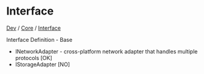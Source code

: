 # Interface

[Dev](../../../README.md) / [Core](../README.md) / [Interface](./README.md)

Interface Definition - Base

- INetworkAdapter - cross-platform network adapter that handles multiple protocols [OK]
- IStorageAdapter [NO]